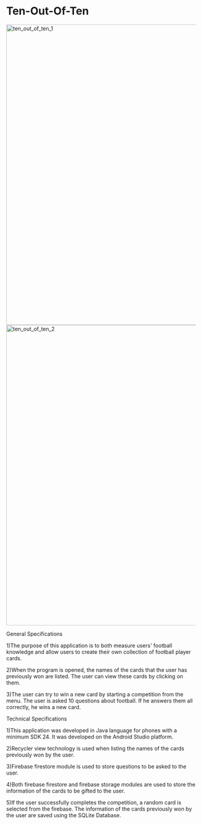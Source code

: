 # Ten-Out-Of-Ten

<img width="800" alt="ten_out_of_ten_1" src="https://github.com/canozgan/Ten-Out-Of-Ten/assets/129083272/4c30c7ff-1fa6-4397-9e30-5978104017df">

<img width="800" alt="ten_out_of_ten_2" src="https://github.com/canozgan/Ten-Out-Of-Ten/assets/129083272/f6ebe0f4-1ef2-4ae6-a198-181841e05bbd">

General Specifications

1)The purpose of this application is to both measure users' football knowledge and allow users to create their own collection of football player cards.

2)When the program is opened, the names of the cards that the user has previously won are listed. The user can view these cards by clicking on them.

3)The user can try to win a new card by starting a competition from the menu. The user is asked 10 questions about football. If he answers them all correctly, he wins a new card.

Technical Specifications

1)This application was developed in Java language for phones with a minimum SDK 24. It was developed on the Android Studio platform.

2)Recycler view technology is used when listing the names of the cards previously won by the user.

3)Firebase firestore module is used to store questions to be asked to the user.

4)Both firebase firestore and firebase storage modules are used to store the information of the cards to be gifted to the user.

5)If the user successfully completes the competition, a random card is selected from the firebase. The information of the cards previously won by the user are saved using the SQLite Database.


